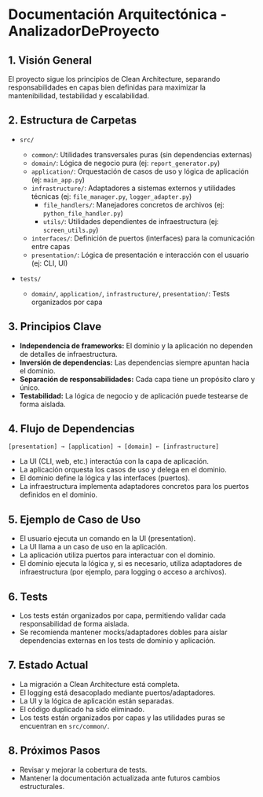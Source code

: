 # Documentación Arquitectónica - AnalizadorDeProyecto

## 1. Visión General
El proyecto sigue los principios de Clean Architecture, separando responsabilidades en capas bien definidas para maximizar la mantenibilidad, testabilidad y escalabilidad.

## 2. Estructura de Carpetas

- `src/`
  - `common/`: Utilidades transversales puras (sin dependencias externas)
  - `domain/`: Lógica de negocio pura (ej: `report_generator.py`)
  - `application/`: Orquestación de casos de uso y lógica de aplicación (ej: `main_app.py`)
  - `infrastructure/`: Adaptadores a sistemas externos y utilidades técnicas (ej: `file_manager.py`, `logger_adapter.py`)
    - `file_handlers/`: Manejadores concretos de archivos (ej: `python_file_handler.py`)
    - `utils/`: Utilidades dependientes de infraestructura (ej: `screen_utils.py`)
  - `interfaces/`: Definición de puertos (interfaces) para la comunicación entre capas
  - `presentation/`: Lógica de presentación e interacción con el usuario (ej: CLI, UI)

- `tests/`
  - `domain/`, `application/`, `infrastructure/`, `presentation/`: Tests organizados por capa

## 3. Principios Clave
- **Independencia de frameworks:** El dominio y la aplicación no dependen de detalles de infraestructura.
- **Inversión de dependencias:** Las dependencias siempre apuntan hacia el dominio.
- **Separación de responsabilidades:** Cada capa tiene un propósito claro y único.
- **Testabilidad:** La lógica de negocio y de aplicación puede testearse de forma aislada.

## 4. Flujo de Dependencias

```
[presentation] → [application] → [domain] ← [infrastructure]
```
- La UI (CLI, web, etc.) interactúa con la capa de aplicación.
- La aplicación orquesta los casos de uso y delega en el dominio.
- El dominio define la lógica y las interfaces (puertos).
- La infraestructura implementa adaptadores concretos para los puertos definidos en el dominio.

## 5. Ejemplo de Caso de Uso
- El usuario ejecuta un comando en la UI (presentation).
- La UI llama a un caso de uso en la aplicación.
- La aplicación utiliza puertos para interactuar con el dominio.
- El dominio ejecuta la lógica y, si es necesario, utiliza adaptadores de infraestructura (por ejemplo, para logging o acceso a archivos).

## 6. Tests
- Los tests están organizados por capa, permitiendo validar cada responsabilidad de forma aislada.
- Se recomienda mantener mocks/adaptadores dobles para aislar dependencias externas en los tests de dominio y aplicación.

## 7. Estado Actual
- La migración a Clean Architecture está completa.
- El logging está desacoplado mediante puertos/adaptadores.
- La UI y la lógica de aplicación están separadas.
- El código duplicado ha sido eliminado.
- Los tests están organizados por capas y las utilidades puras se encuentran en `src/common/`.

## 8. Próximos Pasos
- Revisar y mejorar la cobertura de tests.
- Mantener la documentación actualizada ante futuros cambios estructurales.
